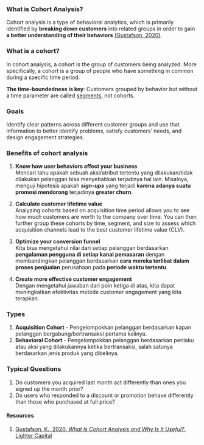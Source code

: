 ### What is Cohort Analysis?
Cohort analysis is a type of behavioral analytics, which is primarily identified by **breaking down customers** into related groups in order to gain **a better understanding of their behaviors** [(Gustafson, 2020)](https://www.lightercapital.com/blog/what-is-cohort-analysis/).

### What is a cohort?
In cohort analysis, a cohort is the group of customers being analyzed. More specifically, a cohort is a group of people who have something in common during a specific time period.

**The time-boundedness is key**: Customers grouped by behavior but without a time parameter are called [segments](https://www.lightercapital.com/blog/what-is-consumer-research-why-is-it-important/), not cohorts.

### Goals
Identify clear patterns across different customer groups and use that information to better identify problems, satisfy customers’ needs, and design engagement strategies.

### Benefits of cohort analysis
1. **Know how user behaviors affect your business**  
Mencari tahu apakah sebuah aksi/atribut tertentu yang dilakukan/tidak dilakukan pelanggan bisa menyebabkan terjadinya hal lain. Misalnya, menguji hipotesis apakah ***sign-ups*** yang terjadi **karena adanya suatu promosi mendorong** terjadinya **greater churn**.

2. **Calculate customer lifetime value**  
Analyzing cohorts based on acquisition time period allows you to see how much customers are worth to the company over time. You can then further group these cohorts by time, segment, and size to assess which acquisition channels lead to the best customer lifetime value (CLV).

3. **Optimize your conversion funnel**  
Kita bisa mengetahui nilai dari setiap pelanggan berdasarkan **pengalaman pengguna di setiap kanal pemasaran** dengan membandingkan pelanggan berdasarkan **cara mereka terlibat dalam proses penjualan** perusahaan pada **periode waktu tertentu**.

4. **Create more effective customer engagement**  
Dengan mengetahui jawaban dari poin ketiga di atas, kita dapat meningkatkan efektivitas metode customer engagement yang kita terapkan.


### Types
1. **Acquisition Cohort** - Pengelompokkan pelanggan berdasarkan kapan pelanggan bergabung/bertransaksi pertama kalinya.
2. **Behavioral Cohort** - Pengelompokkan pelanggan berdasarkan perilaku atau aksi yang dilakukannya ketika bertransaksi, salah satunya berdasarkan jenis produk yang dibelinya.

### Typical Questions
1. Do customers you acquired last month act differently than ones you signed up the month prior?
2. Do users who responded to a discount or promotion behave differently than those who purchased at full price?

#### Resources
1. [Gustafson, K., 2020. *What Is Cohort Analysis and Why Is It Useful?*. Lighter Capital](https://www.lightercapital.com/blog/what-is-cohort-analysis/)